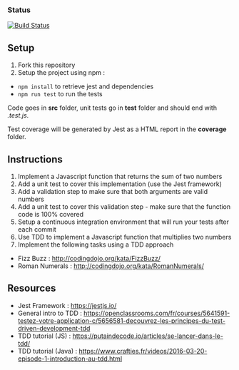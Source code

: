 ### Status
[![Build Status](https://travis-ci.com/jeanbaptistevilain/tdd-jest.svg?branch=master)](https://travis-ci.com/jeanbaptistevilain/tdd-jest)

## Setup

1. Fork this repository
2. Setup the project using npm :
  - `npm install` to retrieve jest and dependencies  
  - `npm run test` to run the tests

Code goes in **src** folder, unit tests go in **test** folder and should end with _.test.js_.

Test coverage will be generated by Jest as a HTML report in the **coverage** folder.

## Instructions
1. Implement a Javascript function that returns the sum of two numbers
2. Add a unit test to cover this implementation (use the Jest framework)
3. Add a validation step to make sure that both arguments are valid numbers
4. Add a unit test to cover this validation step - make sure that the function code is 100% covered
5. Setup a continuous integration environment that will run your tests after each commit  
6. Use TDD to implement a Javascript function that multiplies two numbers
7. Implement the following tasks using a TDD approach
  - Fizz Buzz : http://codingdojo.org/kata/FizzBuzz/
  - Roman Numerals : http://codingdojo.org/kata/RomanNumerals/
  
## Resources
  - Jest Framework : https://jestjs.io/
  - General intro to TDD : https://openclassrooms.com/fr/courses/5641591-testez-votre-application-c/5656581-decouvrez-les-principes-du-test-driven-development-tdd
  - TDD tutorial (JS) : https://putaindecode.io/articles/se-lancer-dans-le-tdd/
  - TDD tutorial (Java) : https://www.crafties.fr/videos/2016-03-20-episode-1-introduction-au-tdd.html 




